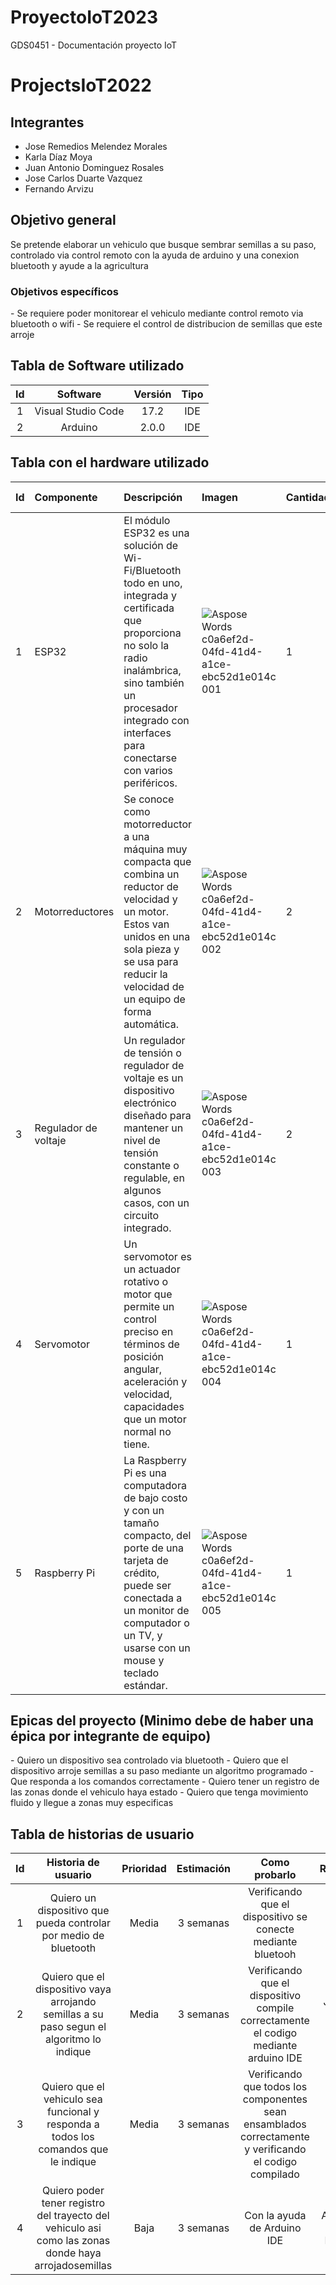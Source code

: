 # ProyectoIoT2023
GDS0451 - Documentación proyecto IoT 
# ProjectsIoT2022
## Integrantes
- Jose Remedios Melendez Morales
- Karla Díaz Moya
- Juan Antonio Dominguez Rosales
- Jose Carlos Duarte Vazquez
- Fernando Arvizu
## Objetivo general
Se pretende elaborar un vehiculo que busque sembrar semillas a su paso, controlado via control remoto con la ayuda de arduino y una conexion bluetooth y ayude a la agricultura
### Objetivos específicos
\- Se requiere poder monitorear el vehiculo mediante control remoto via bluetooth o wifi 
\- Se requiere el control de distribucion de semillas que este arroje
## Tabla de Software utilizado
|Id|Software|Versión|Tipo|
| :-: | :-: | :-: | :-: |
|1|Visual Studio Code|17.2|IDE|
|2|Arduino|2.0.0|IDE|
## Tabla con el hardware utilizado
|Id|Componente|Descripción|Imagen|Cantidad |Costo Total|
| :- | :- | :- | :- | :- | :- |
|1|ESP32|El módulo ESP32 es una solución de Wi-Fi/Bluetooth todo en uno, integrada y certificada que proporciona no solo la radio inalámbrica, sino también un procesador integrado con interfaces para conectarse con varios periféricos.|![Aspose Words c0a6ef2d-04fd-41d4-a1ce-ebc52d1e014c 001](https://user-images.githubusercontent.com/107650526/217643833-2a3555c5-2952-46cf-814e-397453742464.jpeg)|1|$220|
|2|Motorreductores|Se conoce como motorreductor a una máquina muy compacta que combina un reductor de velocidad y un motor. Estos van unidos en una sola pieza y se usa para reducir la velocidad de un equipo de forma automática.|![Aspose Words c0a6ef2d-04fd-41d4-a1ce-ebc52d1e014c 002](https://user-images.githubusercontent.com/https://http2.mlstatic.com/D_NQ_NP_8597-MLM20006077875_112013-O.webp)|2|$55|
|3|Regulador de voltaje|Un regulador de tensión o regulador de voltaje es un dispositivo electrónico diseñado para mantener un nivel de tensión constante o regulable, en algunos casos, con un circuito integrado.|![Aspose Words c0a6ef2d-04fd-41d4-a1ce-ebc52d1e014c 003](https://user-images.githubusercontent.com/107650526/217643646-a4d1d4d1-0b68-49a1-bae-3b511004ea9.png)|2|$157|
|4|Servomotor|Un servomotor es un actuador rotativo o motor que permite un control preciso en términos de posición angular, aceleración y velocidad, capacidades que un motor normal no tiene.|![Aspose Words c0a6ef2d-04fd-41d4-a1ce-ebc52d1e014c 004](https://user-images.githubusercontent.com/107650526/217643550-267eca20-f819-4b53-a030-13fddb7b23e9.jpeg)|1|$45|
|5|Raspberry Pi|La Raspberry Pi es una computadora de bajo costo y con un tamaño compacto, del porte de una tarjeta de crédito, puede ser conectada a un monitor de computador o un TV, y usarse con un mouse y teclado estándar.|![Aspose Words c0a6ef2d-04fd-41d4-a1ce-ebc52d1e014c 005](https://user-images.githubusercontent.com/)|1|$3000|
## Epicas del proyecto (Minimo debe de haber una épica por integrante de equipo)
\-	Quiero un dispositivo sea controlado via bluetooth
\-	Quiero que el dispositivo arroje semillas a su paso mediante un algoritmo programado
\-	Que responda a los comandos correctamente
\-	Quiero tener un registro de las zonas donde el vehiculo haya estado
\-  Quiero que tenga movimiento fluido y llegue a zonas muy especificas
## Tabla de historias de usuario
|Id|Historia de usuario|Prioridad|Estimación|Como probarlo|Responsable|
| :-: | :-: | :-: | :-: | :-: | :-: |
|1|Quiero un dispositivo que pueda controlar por medio de bluetooth |Media|3 semanas|Verificando que el dispositivo se conecte mediante bluetooh|Jose Remedios Melendez|
|2|Quiero que el dispositivo vaya arrojando semillas a su paso segun el algoritmo lo indique |Media|3 semanas| Verificando que el dispositivo compile correctamente el codigo mediante arduino IDE |Jose Carlos Duarte Vazquez |
|3|Quiero que el vehiculo sea funcional y responda a todos los comandos que le indique |Media | 3 semanas | Verificando que todos los componentes sean ensamblados correctamente y verificando el codigo compilado | Karla Diaz Moya |
|4|Quiero poder tener registro del trayecto del vehiculo asi como las zonas donde haya arrojadosemillas |Baja|3 semanas|Con la ayuda de Arduino IDE |Fernando Avizu y Juan Antonio Dominguez Rosales|
